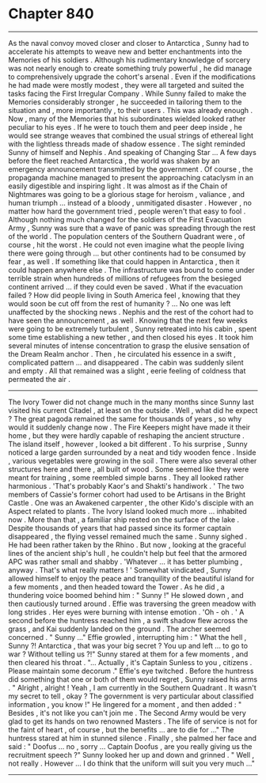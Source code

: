 
# Chapter 840


---

As the naval convoy moved closer and closer to Antarctica , Sunny had to accelerate his attempts to weave new and better enchantments into the Memories of his soldiers .
Although his rudimentary knowledge of sorcery was not nearly enough to create something truly powerful , he did manage to comprehensively upgrade the cohort's arsenal . Even if the modifications he had made were mostly modest , they were all targeted and suited the tasks facing the First Irregular Company .
While Sunny failed to make the Memories considerably stronger , he succeeded in tailoring them to the situation and , more importantly , to their users .
This was already enough .
Now , many of the Memories that his subordinates wielded looked rather peculiar to his eyes . If he were to touch them and peer deep inside , he would see strange weaves that combined the usual strings of ethereal light with the lightless threads made of shadow essence . The sight reminded Sunny of himself and Nephis .
And speaking of Changing Star …
A few days before the fleet reached Antarctica , the world was shaken by an emergency announcement transmitted by the government . Of course , the propaganda machine managed to present the approaching cataclysm in an easily digestible and inspiring light .
It was almost as if the Chain of Nightmares was going to be a glorious stage for heroism , valiance , and human triumph … instead of a bloody , unmitigated disaster .
However , no matter how hard the government tried , people weren't that easy to fool . Although nothing much changed for the soldiers of the First Evacuation Army , Sunny was sure that a wave of panic was spreading through the rest of the world .
The population centers of the Southern Quadrant were , of course , hit the worst . He could not even imagine what the people living there were going through … but other continents had to be consumed by fear , as well .
If something like that could happen in Antarctica , then it could happen anywhere else . The infrastructure was bound to come under terrible strain when hundreds of millions of refugees from the besieged continent arrived … if they could even be saved . What if the evacuation failed ?
How did people living in South America feel , knowing that they would soon be cut off from the rest of humanity ?
… No one was left unaffected by the shocking news .
Nephis and the rest of the cohort had to have seen the announcement , as well .
Knowing that the next few weeks were going to be extremely turbulent , Sunny retreated into his cabin , spent some time establishing a new tether , and then closed his eyes .
It took him several minutes of intense concentration to grasp the elusive sensation of the Dream Realm anchor . Then , he circulated his essence in a swift , complicated pattern … and disappeared .
The cabin was suddenly silent and empty . All that remained was a slight , eerie feeling of coldness that permeated the air .
***
The Ivory Tower did not change much in the many months since Sunny last visited his current Citadel , at least on the outside .
Well , what did he expect ? The great pagoda remained the same for thousands of years , so why would it suddenly change now . The Fire Keepers might have made it their home , but they were hardly capable of reshaping the ancient structure .
The island itself , however , looked a bit different .
To his surprise , Sunny noticed a large garden surrounded by a neat and tidy wooden fence . Inside , various vegetables were growing in the soil . There were also several other structures here and there , all built of wood . Some seemed like they were meant for training , some reembled simple barns . They all looked rather harmonious .
'That's probably Kaor's and Shakti's handiwork . '
The two members of Cassie's former cohort had used to be Artisans in the Bright Castle . One was an Awakened carpenter , the other Kido's disciple with an Aspect related to plants .
The Ivory Island looked much more … inhabited now .
More than that , a familiar ship rested on the surface of the lake . Despite thousands of years that had passed since its former captain disappeared , the flying vessel remained much the same .
Sunny sighed .
He had been rather taken by the Rhino . But now , looking at the graceful lines of the ancient ship's hull , he couldn't help but feel that the armored APC was rather small and shabby .
'Whatever … it has better plumbing , anyway . That's what really matters ! '
Somewhat vindicated , Sunny allowed himself to enjoy the peace and tranquility of the beautiful island for a few moments , and then headed toward the Tower .
As he did , a thundering voice boomed behind him :
" Sunny !"
He slowed down , and then cautiously turned around .
Effie was traversing the green meadow with long strides . Her eyes were burning with intense emotion .
'Oh - oh . '
A second before the huntress reached him , a swift shadow flew across the grass , and Kai suddenly landed on the ground . The archer seemed concerned .
" Sunny …"
Effie growled , interrupting him :
" What the hell , Sunny ?! Antarctica , that was your big secret ? You up and left ... to go to war ? Without telling us ?!"
Sunny stared at them for a few moments , and then cleared his throat .
"... Actually , it's Captain Sunless to you , citizens . Please maintain some decorum ."
Effie's eye twitched .
Before the huntress did something that one or both of them would regret , Sunny raised his arms .
" Alright , alright ! Yeah , I am currently in the Southern Quadrant . It wasn't my secret to tell , okay ? The government is very particular about classified information , you know !"
He lingered for a moment , and then added :
" Besides , it's not like you can't join me . The Second Army would be very glad to get its hands on two renowned Masters . The life of service is not for the faint of heart , of course , but the benefits … are to die for …"
The huntress stared at him in stunned silence . Finally , she palmed her face and said :
" Doofus … no , sorry … Captain Doofus , are you really giving us the recruitment speech ?"
Sunny looked her up and down and grinned .
" Well , not really . However … I do think that the uniform will suit you very much …"

---

